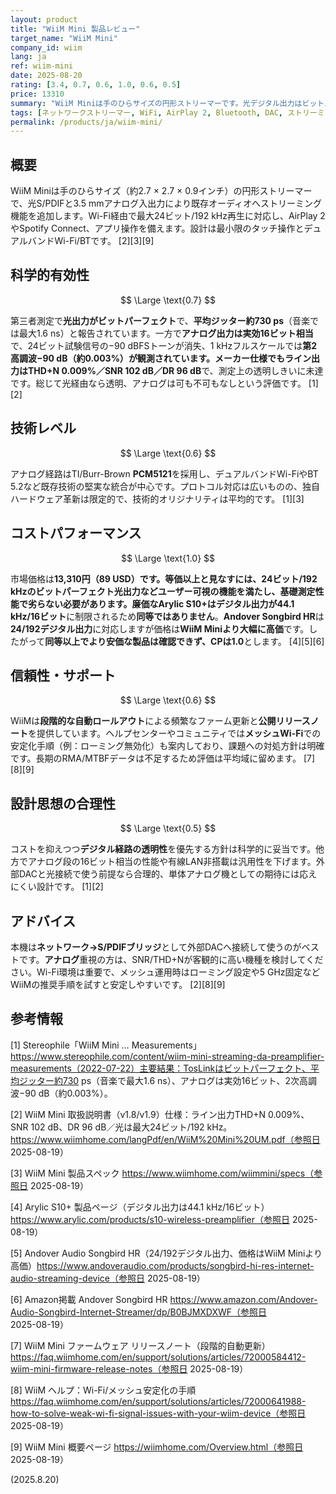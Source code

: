 ```yaml
---
layout: product
title: "WiiM Mini 製品レビュー"
target_name: "WiiM Mini"
company_id: wiim
lang: ja
ref: wiim-mini
date: 2025-08-20
rating: [3.4, 0.7, 0.6, 1.0, 0.6, 0.5]
price: 13310
summary: "WiiM Miniは手のひらサイズの円形ストリーマーです。光デジタル出力はビットパーフェクトかつ低ジッターで実質的に透明ですが、内蔵アナログ経路は測定上の透明性を満たさず実効16ビット相当です。"
tags: [ネットワークストリーマー, WiFi, AirPlay 2, Bluetooth, DAC, ストリーミング]
permalink: /products/ja/wiim-mini/
---
```


## 概要

WiiM Miniは手のひらサイズ（約2.7 × 2.7 × 0.9インチ）の円形ストリーマーで、光S/PDIFと3.5 mmアナログ入出力により既存オーディオへストリーミング機能を追加します。Wi-Fi経由で最大24ビット/192 kHz再生に対応し、AirPlay 2やSpotify Connect、アプリ操作を備えます。設計は最小限のタッチ操作とデュアルバンドWi-Fi/BTです。 [2][3][9]

## 科学的有効性

$$ \Large \text{0.7} $$

第三者測定で**光出力がビットパーフェクト**で、**平均ジッター約730 ps**（音楽では最大1.6 ns）と報告されています。一方で**アナログ出力は実効16ビット相当**で、24ビット試験信号の−90 dBFSトーンが消失、1 kHzフルスケールでは**第2高調波−90 dB（約0.003%）**が観測されています。メーカー仕様でもライン出力は**THD+N 0.009%／SNR 102 dB／DR 96 dB**で、測定上の透明しきいに未達です。総じて光経由なら透明、アナログは可も不可もなしという評価です。 [1][2]

## 技術レベル

$$ \Large \text{0.6} $$

アナログ経路はTI/Burr-Brown **PCM5121**を採用し、デュアルバンドWi-FiやBT 5.2など既存技術の堅実な統合が中心です。プロトコル対応は広いものの、独自ハードウェア革新は限定的で、技術的オリジナリティは平均的です。 [1][3]

## コストパフォーマンス

$$ \Large \text{1.0} $$

市場価格は**13,310円（89 USD）**です。等価以上と見なすには、**24ビット/192 kHzのビットパーフェクト光出力**などユーザー可視の機能を満たし、基礎測定性能で劣らない必要があります。廉価な**Arylic S10+**は**デジタル出力が44.1 kHz/16ビット**に制限されるため**同等ではありません**。**Andover Songbird HR**は**24/192デジタル出力**に対応しますが価格は**WiiM Miniより大幅に高価**です。したがって**同等以上でより安価な製品は確認できず、CPは1.0**とします。 [4][5][6]

## 信頼性・サポート

$$ \Large \text{0.6} $$

WiiMは**段階的な自動ロールアウト**による頻繁なファーム更新と**公開リリースノート**を提供しています。ヘルプセンターやコミュニティでは**メッシュWi-Fi**での安定化手順（例：ローミング無効化）も案内しており、課題への対処方針は明確です。長期のRMA/MTBFデータは不足するため評価は平均域に留めます。 [7][8][9]

## 設計思想の合理性

$$ \Large \text{0.5} $$

コストを抑えつつ**デジタル経路の透明性**を優先する方針は科学的に妥当です。他方でアナログ段の16ビット相当の性能や有線LAN非搭載は汎用性を下げます。外部DACと光接続で使う前提なら合理的、単体アナログ機としての期待には応えにくい設計です。 [1][2]

## アドバイス

本機は**ネットワーク→S/PDIFブリッジ**として外部DACへ接続して使うのがベストです。**アナログ**重視の方は、SNR/THD+Nが客観的に高い機種を検討してください。Wi-Fi環境は重要で、メッシュ運用時はローミング設定や5 GHz固定などWiiMの推奨手順を試すと安定しやすいです。 [2][8][9]

## 参考情報

[1] Stereophile「WiiM Mini … Measurements」https://www.stereophile.com/content/wiim-mini-streaming-da-preamplifier-measurements（2022-07-22）主要結果：TosLinkはビットパーフェクト、平均ジッター約730 ps（音楽で最大1.6 ns）、アナログは実効16ビット、2次高調波−90 dB（約0.003%）。

[2] WiiM Mini 取扱説明書（v1.8/v1.9）仕様：ライン出力THD+N 0.009%、SNR 102 dB、DR 96 dB／光は最大24ビット/192 kHz。https://www.wiimhome.com/langPdf/en/WiiM%20Mini%20UM.pdf（参照日 2025-08-19）

[3] WiiM Mini 製品スペック https://www.wiimhome.com/wiimmini/specs（参照日 2025-08-19）

[4] Arylic S10+ 製品ページ（デジタル出力は44.1 kHz/16ビット）https://www.arylic.com/products/s10-wireless-preamplifier（参照日 2025-08-19）

[5] Andover Audio Songbird HR（24/192デジタル出力、価格はWiiM Miniより高価）https://www.andoveraudio.com/products/songbird-hi-res-internet-audio-streaming-device（参照日 2025-08-19）

[6] Amazon掲載 Andover Songbird HR https://www.amazon.com/Andover-Audio-Songbird-Internet-Streamer/dp/B0BJMXDXWF（参照日 2025-08-19）

[7] WiiM Mini ファームウェア リリースノート（段階的自動更新）https://faq.wiimhome.com/en/support/solutions/articles/72000584412-wiim-mini-firmware-release-notes（参照日 2025-08-19）

[8] WiiM ヘルプ：Wi-Fi/メッシュ安定化の手順 https://faq.wiimhome.com/en/support/solutions/articles/72000641988-how-to-solve-weak-wi-fi-signal-issues-with-your-wiim-device（参照日 2025-08-19）

[9] WiiM Mini 概要ページ https://wiimhome.com/Overview.html（参照日 2025-08-19）

(2025.8.20)

